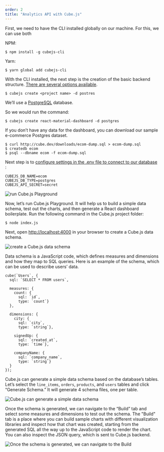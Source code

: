 ```yaml
---
order: 2
title: "Analytics API with Cube.js"
---
```


First, we need to have the CLI installed globally on our machine. For this, we can use both 

NPM:

`$ npm install -g cubejs-cli`

Yarn:

`$ yarn global add cubejs-cli`

With the CLI installed, the next step is the creation of the basic backend structure. [There are several options available](https://cube.dev/docs/getting-started#2-connect-to-your-database).

`$ cubejs create <project name> -d postres`

We’ll use a [PostgreSQL](https://www.postgresql.org/) database. 

So we would run the command:

`$ cubejs create react-material-dashboard -d postgres`

If you don’t have any data for the dashboard, you can download our sample e-commerce Postgres dataset.

```
$ curl http://cube.dev/downloads/ecom-dump.sql > ecom-dump.sql
$ createdb ecom
$ psql --dbname ecom -f ecom-dump.sql
```

Next step is to [configure settings in the .env file to connect to our database](https://cube.dev/docs/connecting-to-the-database#configuring-connection-for-cube-js-cli-created-apps) :

```
CUBEJS_DB_NAME=ecom
CUBEJS_DB_TYPE=postgres
CUBEJS_API_SECRET=secret
```

![run Cube.js Playground](https://s3-us-west-2.amazonaws.com/secure.notion-static.com/64eed042-a750-42b3-ab60-96d116e7b8f6/Cube.js_Start.gif)

Now, let’s run Cube.js Playground. It will help us to build a simple data schema, test out the charts, and then generate a React dashboard boilerplate. Run the following command in the Cube.js project folder:

`$ node index.js`

Next, open [http://localhost:4000](http://localhost:4000/) in your browser to create a Cube.js data schema.

![create a Cube.js data schema](https://s3-us-west-2.amazonaws.com/secure.notion-static.com/4bf4cec2-937d-4943-9d35-c3c0c9012554/Cube.js_Demo.gif)

Data schema is a JavaScript code, which defines measures and dimensions and how they map to SQL queries. Here is an example of the schema, which can be used to describe users’ data.

```
cube(`Users`, {
  sql: `SELECT * FROM users`,

  measures: {
    count: {
      sql: `id`,
      type: `count`}
  },

  dimensions: {
    city: {
      sql: `city`,
      type: `string`},

    signedUp: {
      sql: `created_at`,
      type: `time`},

    companyName: {
      sql: `company_name`,
      type: `string`}
  }
});
```

Cube.js can generate a simple data schema based on the database’s tables. Let’s select the `line_items`, `orders`, `products`, and `users` tables and click “Generate Schema.” It will generate 4 schema files, one per table.

![Cube.js can generate a simple data schema](https://s3-us-west-2.amazonaws.com/secure.notion-static.com/962542dc-48b5-44b7-93fd-f08f8ff66837/Screenshot_2020-06-22_at_14.24.37.png)

Once the schema is generated, we can navigate to the “Build” tab and select some measures and dimensions to test out the schema. The "Build" tab is a place where you can build sample charts with different visualization libraries and inspect how that chart was created, starting from the generated SQL all the way up to the JavaScript code to render the chart. You can also inspect the JSON query, which is sent to Cube.js backend.

![Once the schema is generated, we can navigate to the Build](https://s3-us-west-2.amazonaws.com/secure.notion-static.com/3a3a9917-1aec-4bc4-a53c-08899cb86390/Screenshot_2020-06-19_at_13.29.05.png)
